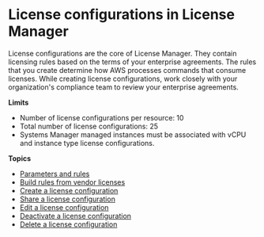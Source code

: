 # License configurations in License Manager<a name="license-configurations"></a>

License configurations are the core of License Manager\. They contain licensing rules based on the terms of your enterprise agreements\. The rules that you create determine how AWS processes commands that consume licenses\. While creating license configurations, work closely with your organization's compliance team to review your enterprise agreements\.

**Limits**
+ Number of license configurations per resource: 10
+ Total number of license configurations: 25
+ Systems Manager managed instances must be associated with vCPU and instance type license configurations\.

**Topics**
+ [Parameters and rules](config-overview.md)
+ [Build rules from vendor licenses](licenses-to-rules.md)
+ [Create a license configuration](create-license-configuration.md)
+ [Share a license configuration](share-license-configuration.md)
+ [Edit a license configuration](modify-license-configuration.md)
+ [Deactivate a license configuration](deactivate-license-configuration.md)
+ [Delete a license configuration](delete-license-configuration.md)